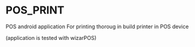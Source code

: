 # POS_PRINT

POS android application For printing thoroug in build printer in POS device 

(application is tested with wizarPOS)
